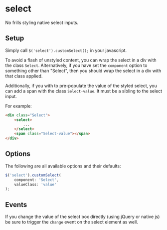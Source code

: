 # select
No frills styling native select inputs.


## Setup

Simply call `$('select').customSelect();` in your javascript.

To avoid a flash of unstyled content, you can wrap the select in a div with the class `Select`.
Alternatively, if you have set the `component` option to something other than "Select", then you should wrap the select in a div with that class applied.

Additionally, if you with to pre-populate the value of the styled select, you can add a span with the class `Select-value`. It must be a sibling to the select input.

For example:
```html
<div class="Select">
    <select>
        ...
    </select>
    <span class="Select-value"></span>
</div>
```


## Options

The following are all available options and their defaults:
```javascript
$('select').customSelect(
    component: 'Select',
    valueClass: 'value'
);
```


## Events

If you change the value of the select box directly (using jQuery or native js) be sure to trigger the `change` event on the select element as well.